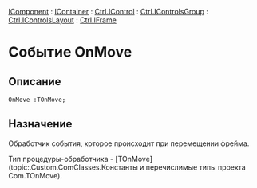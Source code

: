 ﻿---
Link: .Ctrl.IFrame.@OnMove
---

[IComponent](topic:Com.Custom.ComClasses.IComponent.Default) :
[IContainer](topic:Com.Custom.ComClasses.IContainer.Default) :
[Ctrl.IControl](topic:Com.Custom.ComClasses.Ctrl.IControl.Default) :
[Ctrl.IControlsGroup](topic:Com.Custom.ComClasses.Ctrl.IControlsGroup.Default) :
[Ctrl.IControlsLayout](topic:Com.Custom.ComClasses.Ctrl.IControlsLayout.Default) :
[Ctrl.IFrame](Default)

# Событие OnMove

## Описание

    OnMove :TOnMove;

## Назначение

Обработчик события, которое происходит при перемещении фрейма.

Тип процедуры-обработчика -
[TOnMove](topic:.Custom.ComClasses.Константы и перечислимые типы проекта Com.TOnMove).